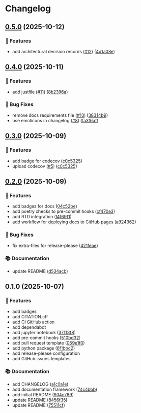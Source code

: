 # Changelog

## [0.5.0](https://github.com/gemmadanks/python-project-template/compare/v0.4.0...v0.5.0) (2025-10-12)


### 🚀 Features

* add architectural decision records ([#12](https://github.com/gemmadanks/python-project-template/issues/12)) ([4d1a08e](https://github.com/gemmadanks/python-project-template/commit/4d1a08e8ffd4336e09200b9f690c8e28347f9b45))

## [0.4.0](https://github.com/gemmadanks/python-project-template/compare/v0.3.0...v0.4.0) (2025-10-11)


### 🚀 Features

* add justfile ([#11](https://github.com/gemmadanks/python-project-template/issues/11)) ([8b2396a](https://github.com/gemmadanks/python-project-template/commit/8b2396a39c7121970eb796bbb3523134dd9af929))


### 🐛 Bug Fixes

* remove docs requirements file ([#10](https://github.com/gemmadanks/python-project-template/issues/10)) ([38314b9](https://github.com/gemmadanks/python-project-template/commit/38314b9aa1f60356c5a5939de4983e17499d79a8))
* use emoticons in changelog ([#8](https://github.com/gemmadanks/python-project-template/issues/8)) ([fa3f6af](https://github.com/gemmadanks/python-project-template/commit/fa3f6af87fa45b33526fab2f8e83139c3c780627))

## [0.3.0](https://github.com/gemmadanks/python-project-template/compare/v0.2.0...v0.3.0) (2025-10-09)


### 🚀 Features

* add badge for codecov ([c0c5325](https://github.com/gemmadanks/python-project-template/commit/c0c5325390f2805f0f4a003a390e41e6cd831288))
* upload codecov ([#5](https://github.com/gemmadanks/python-project-template/issues/5)) ([c0c5325](https://github.com/gemmadanks/python-project-template/commit/c0c5325390f2805f0f4a003a390e41e6cd831288))

## [0.2.0](https://github.com/gemmadanks/python-project-template/compare/v0.1.0...v0.2.0) (2025-10-09)


### 🚀 Features

* add badges for docs ([04c52be](https://github.com/gemmadanks/python-project-template/commit/04c52be2df4497373c7b1eab383491478268802a))
* add poetry checks to pre-commit hooks ([cf470e3](https://github.com/gemmadanks/python-project-template/commit/cf470e3deb75c6364f5faa24bbdc4a72a9697d0e))
* add RTD integration ([f4f69f1](https://github.com/gemmadanks/python-project-template/commit/f4f69f19b7a734d1b90b728e5cd8d63249d099f8))
* add workflow for deploying docs to GitHub pages ([a924362](https://github.com/gemmadanks/python-project-template/commit/a92436265ed915dee7a4073ce7430c0e104d0263))


### 🐛 Bug Fixes

* fix extra-files for release-please ([421feae](https://github.com/gemmadanks/python-project-template/commit/421feae5cbb59220d58a0f150472448ed25b6278))


### 📚 Documentation

* update README ([d534acb](https://github.com/gemmadanks/python-project-template/commit/d534acb8841f968d5843ab01390999fbd40d5127))

## 0.1.0 (2025-10-07)


### 🚀 Features

* add badges
* add CITATION.cff
* add CI GitHub action
* add dependabot
* add jupyter notebook ([37113f8](https://github.com/gemmadanks/python-project-template/commit/37113f8aa9eee58f265ab41ed1443b57dc9b0015))
* add pre-commit hooks ([510bd32](https://github.com/gemmadanks/python-project-template/commit/37113f8aa9eee58f265ab41ed1443b57dc9b0015))
* add pull request template ([059e1f0](https://github.com/gemmadanks/python-project-template/commit/059e1f03d3f7e939c364b93f12c2426838f60508))
* add python package ([6f1bbc2](https://github.com/gemmadanks/python-project-template/commit/6f1bbc2aa8c5bda800e00a8b0ebfe57bb9effc19))
* add release-please configuration
* add GitHub issues templates

### 📚 Documentation

* add CHANGELOG ([a1c0a1e](https://github.com/gemmadanks/python-project-template/commit/a1c0a1ee3a20f7cdaa4f51a99515a8a6435acc15))
* add documentation framework ([74c4bbb](https://github.com/gemmadanks/python-project-template/commit/74c4bbb62b21c1bb0bdaf8da95086f36f0f1bc84))
* add initial README ([904c769](https://github.com/gemmadanks/python-project-template/commit/904c7698d20cd7a30804b67f16493b884e0d8c01))
* update README ([8456f35](https://github.com/gemmadanks/python-project-template/commit/8456f3545a676be38d4917ffd241c79d99cc2bb0))
* update README ([75511cf](https://github.com/gemmadanks/python-project-template/commit/75511cfc3414ed314b22cd5d394c3891909ff28f))
